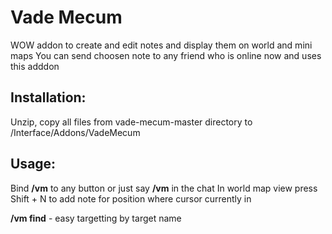 # Vade Mecum

WOW addon to create and edit notes and display them on world and mini maps
You can send choosen note to any friend who is online now and uses this adddon

## Installation:
Unzip, copy all files from vade-mecum-master directory  to /Interface/Addons/VadeMecum
## Usage: 
Bind **/vm** to any button or just say **/vm** in the chat
In world map view press Shift + N to add note for position where cursor currently in

**/vm find**   - easy targetting by target name
